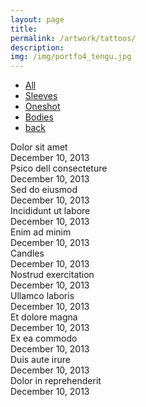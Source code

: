 ```yaml
---
layout: page
title:
permalink: /artwork/tattoos/
description:
img: /img/portfo4_tengu.jpg
---
```

<html>
<body>
     <!-- Media Boxes CSS files -->
     <link rel="stylesheet" href="{{ site.baseurl }}/plugin/components/Font Awesome/css/font-awesome.min.css">
     <link rel="stylesheet" href="{{ site.baseurl }}/plugin/components/Magnific Popup/magnific-popup.css">
     <link rel="stylesheet" href="{{ site.baseurl }}/plugin/components/Fancybox/jquery.fancybox.min.css">
     <link rel="stylesheet" type="text/css" href="{{ site.baseurl }}/plugin/css/mediaBoxes.css">
         <div class="content grid-container">
             <!--  ================== MEDIA BOXES ================== -->
             <div class="filters-container">
                 <ul class="media-boxes-filter" id="filter">
                   <li><a class="selected" href="#" data-filter="*">All</a></li>
                   <li><a href="#" data-filter=".category1">Sleeves</a></li>
                   <li><a href="#" data-filter=".category2">Oneshot</a></li>
                   <li><a href="#" data-filter=".category3">Bodies</a></li>
                   <li><a href="/artwork/">back</a></li>
                 </ul>
             </div>
             <div id="grid">
         <!-- -------------------------- BOX MARKUP -------------------------- -->
                 <div class="media-box category1">
                     <div class="media-box-image mb-open-popup" data-src="/img/tengu.jpg">
                         <div data-thumbnail="/img/tengu.jpg" ></div>
                         <div class="thumbnail-overlay">
                             <div class="media-box-title">Dolor sit amet</div>
                             <div class="media-box-date">December 10, 2013</div>
                         </div>
                     </div>
                 </div>
         <!-- -------------------------- BOX MARKUP -------------------------- -->
                 <div class="media-box category1">
                     <div class="media-box-image mb-open-popup" data-src="/img/portfo1_usaginoryuu.jpg">
                         <div data-thumbnail="/img/portfo1_usaginoryuu.jpg" ></div>
                         <div class="thumbnail-overlay">
                             <div class="media-box-title">Psico dell consecteture</div>
                             <div class="media-box-date">December 10, 2013</div>
                         </div>
                     </div>
                 </div>
         <!-- -------------------------- BOX MARKUP -------------------------- -->
                 <div class="media-box category3">
                     <div class="media-box-image mb-open-popup" data-src="/img/img-3.jpg">
                         <div data-thumbnail="/img/thumb-3.jpg" ></div>
                         <div class="thumbnail-overlay">
                             <div class="media-box-title">Sed do eiusmod</div>
                             <div class="media-box-date">December 10, 2013</div>
                         </div>
                     </div>
                 </div>
         <!-- -------------------------- BOX MARKUP -------------------------- -->
                 <div class="media-box category1">
                     <div class="media-box-image mb-open-popup" data-src="/img/img-4.jpg">
                         <div data-thumbnail="/img/thumb-4.jpg" ></div>
                         <div class="thumbnail-overlay">
                             <div class="media-box-title">Incididunt ut labore</div>
                             <div class="media-box-date">December 10, 2013</div>
                         </div>
                     </div>
                 </div>
         <!-- -------------------------- BOX MARKUP -------------------------- -->
                 <div class="media-box category2">
                     <div class="media-box-image mb-open-popup" data-src="gallery/img-5.jpg">
                         <div data-width="240" data-height="151" data-thumbnail="gallery/thumbnails/thumb-5.jpg" ></div>
                         <div class="thumbnail-overlay">
                             <div class="media-box-title">Enim ad minim</div>
                             <div class="media-box-date">December 10, 2013</div>
                         </div>
                     </div>
                 </div>
         <!-- -------------------------- BOX MARKUP -------------------------- -->
                 <div class="media-box category3">
                     <div class="media-box-image mb-open-popup" data-src="gallery/img-6.jpg">
                         <div data-width="240" data-height="151" data-thumbnail="gallery/thumbnails/thumb-6.jpg" ></div>
                         <div class="thumbnail-overlay">
                             <div class="media-box-title">Candles</div>
                             <div class="media-box-date">December 10, 2013</div>
                         </div>
                     </div>
                 </div>
         <!-- -------------------------- BOX MARKUP -------------------------- -->
                 <div class="media-box category1">
                     <div class="media-box-image mb-open-popup" data-src="gallery/img-7.jpg">
                         <div data-width="240" data-height="151" data-thumbnail="gallery/thumbnails/thumb-7.jpg" ></div>
                         <div class="thumbnail-overlay">
                             <div class="media-box-title">Nostrud exercitation</div>
                             <div class="media-box-date">December 10, 2013</div>
                         </div>
                     </div>
                 </div>
         <!-- -------------------------- BOX MARKUP -------------------------- -->
                 <div class="media-box category2">
                     <div class="media-box-image mb-open-popup" data-src="gallery/img-8.jpg">
                         <div data-width="240" data-height="151" data-thumbnail="gallery/thumbnails/thumb-8.jpg" ></div>
                         <div class="thumbnail-overlay">
                             <div class="media-box-title">Ullamco laboris</div>
                             <div class="media-box-date">December 10, 2013</div>
                         </div>
                     </div>
                 </div>
         <!-- -------------------------- BOX MARKUP -------------------------- -->
                 <div class="media-box category3">
                     <div class="media-box-image mb-open-popup" data-src="gallery/img-9.jpg">
                         <div data-width="240" data-height="151" data-thumbnail="gallery/thumbnails/thumb-9.jpg" ></div>
                         <div class="thumbnail-overlay">
                             <div class="media-box-title">Et dolore magna</div>
                             <div class="media-box-date">December 10, 2013</div>
                         </div>
                     </div>
                 </div>
         <!-- -------------------------- BOX MARKUP -------------------------- -->
                 <div class="media-box category1">
                     <div class="media-box-image mb-open-popup" data-src="gallery/img-10.jpg">
                         <div data-width="240" data-height="151" data-thumbnail="gallery/thumbnails/thumb-10.jpg" ></div>
                         <div class="thumbnail-overlay">
                             <div class="media-box-title">Ex ea commodo</div>
                             <div class="media-box-date">December 10, 2013</div>
                         </div>
                     </div>
                 </div>
         <!-- -------------------------- BOX MARKUP -------------------------- -->
                 <div class="media-box category2">
                     <div class="media-box-image mb-open-popup" data-src="gallery/img-11.jpg">
                         <div data-width="240" data-height="151" data-thumbnail="gallery/thumbnails/thumb-11.jpg" ></div>
                         <div class="thumbnail-overlay">
                             <div class="media-box-title">Duis aute irure</div>
                             <div class="media-box-date">December 10, 2013</div>
                         </div>
                     </div>
                 </div>
         <!-- -------------------------- BOX MARKUP -------------------------- -->
                 <div class="media-box category3">
                     <div class="media-box-image mb-open-popup" data-src="gallery/img-12.jpg">
                         <div data-width="240" data-height="151" data-thumbnail="gallery/thumbnails/thumb-12.jpg" ></div>
                         <div class="thumbnail-overlay">
                             <div class="media-box-title">Dolor in reprehenderit</div>
                             <div class="media-box-date">December 10, 2013</div>
                         </div>
                     </div>
                 </div>
         </div> <!-- #grid -->
         <!--  ================== END MEDIA BOXES ================== -->
     </div> <!-- #grid-container --> 
     <!-- jQuery 1.8+ -->
     <script src="{{ site.baseurl }}/plugin/components/jQuery/jquery-1.11.3.min.js"></script>
     <!-- Media Boxes JS files -->
     <script src="{{ site.baseurl }}/plugin/components/Isotope/jquery.isotope.min.js"></script>
     <script src="{{ site.baseurl }}/plugin/components/imagesLoaded/jquery.imagesLoaded.min.js"></script>
     <script src="{{ site.baseurl }}/plugin/components/Transit/jquery.transit.min.js"></script>
     <script src="{{ site.baseurl }}/plugin/components/jQuery Easing/jquery.easing.js"></script>
     <script src="{{ site.baseurl }}/plugin/components/Waypoints/waypoints.min.js"></script>
     <script src="{{ site.baseurl }}/plugin/components/Modernizr/modernizr.custom.min.js"></script>
     <script src="{{ site.baseurl }}/plugin/components/Magnific Popup/jquery.magnific-popup.min.js"></script>
     <script src="{{ site.baseurl }}/plugin/components/Fancybox/jquery.fancybox.min.js"></script>
     <script src="{{ site.baseurl }}/plugin/js/jquery.mediaBoxes.dropdown.js"></script>
     <script src="{{ site.baseurl }}/plugin/js/jquery.mediaBoxes.js"></script>
     <script>
         $('#grid').mediaBoxes({
             filterContainer: '#filter',
             overlayEffect: 'direction-aware',
             boxesToLoadStart: 16,
             noMoreEntriesWord: '',
             columns: 3,
         });
     </script>
 </body>
 </html>
